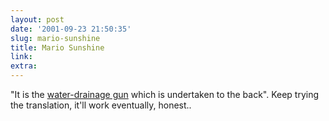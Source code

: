 ```yaml
---
layout: post
date: '2001-09-23 21:50:35'
slug: mario-sunshine
title: Mario Sunshine
link: 
extra: 
---
```


"It is the [water-drainage gun](http://www.excite.co.jp/world/url/body?wb_url=http://www.gc-inside.com/soft/cube/mario_sunshine.htm&amp;wb_lp=JAEN&amp;wb_dis=2) which is undertaken to the back".
Keep trying the translation, it'll work eventually, honest..